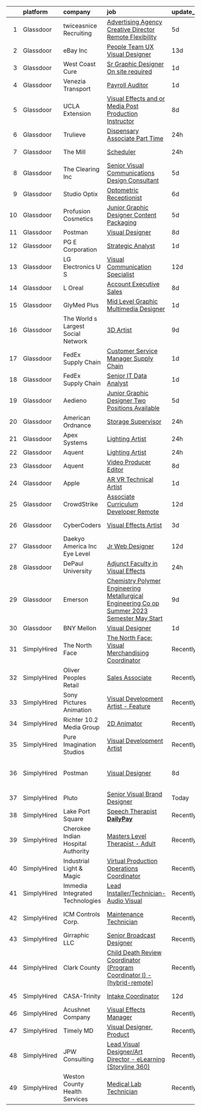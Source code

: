 

|    | platform    | company                            | job                                                                                                                                                                                                                                                                                                                                                                                                                                                                                                                                                                                                                                                                                                                                                                                                                                                                                                                                                                                                                                                                                                                                                                                                                                                                                                                                                            | update_time   | location                      |
|---:|:------------|:-----------------------------------|:---------------------------------------------------------------------------------------------------------------------------------------------------------------------------------------------------------------------------------------------------------------------------------------------------------------------------------------------------------------------------------------------------------------------------------------------------------------------------------------------------------------------------------------------------------------------------------------------------------------------------------------------------------------------------------------------------------------------------------------------------------------------------------------------------------------------------------------------------------------------------------------------------------------------------------------------------------------------------------------------------------------------------------------------------------------------------------------------------------------------------------------------------------------------------------------------------------------------------------------------------------------------------------------------------------------------------------------------------------------|:--------------|:------------------------------|
|  1 | Glassdoor   | twiceasnice Recruiting             | [Advertising Agency Creative Director  Remote Flexibility ](https://www.glassdoor.com/partner/jobListing.htm?pos=120&ao=1110586&s=58&guid=000001831bf479e2a241ce13a509b8f1&src=GD_JOB_AD&t=SR&vt=w&ea=1&cs=1_ed7a8637&cb=1662621351040&jobListingId=1008114158251&cpc=654405A9B1E0A9F5&jrtk=3-0-1gcdv8ug6k24h801-1gcdv8ugnia2j800-2692575eaea1d0a8--6NYlbfkN0AIiLXtwtv0BDns9BiY4ItblantFozdL6jLmLxNvS8mvkC_dGQY4kQ46q52OvUwJvCTzx2cupvGt-LGX0p5hNZ8wWm-GpRDmmsz4mSRDj_n-n0Ac8QiNcYgcQE9hJGE7lrm0V_OXyeAwAgzHE21kfDeSQ2T_pTCB7-O_br9iJfALxbNc0_e-qKrx_tQKqgHri15MLfe302dxKM57q-IrrNN-WTOzKzDs7XDEk9kUCTP9TXGGgFUzlR96_qNAELb7PWOF9dT_VlfxVwPuxWNM8lyrIVs_G6x-vjA7mGLe8Hrzc3i2pCIO7VBHiO8ZpU-TOd3LQXgL6LaeXLQcNaRVFeto2ltfw6DLtEMrDptsqnighrdryjSaufxRHs3OyzGQzrF_t72Rp0Fs-LzSR_GDVuZP3ctX2e2vIjisYrtrmBmHtxAvk1-NnDiZXr9B1pmIeR_UuiaN5oIjmmL5o1eVSPuGSuLSjgyT2Pmaj0pWsAG-L8OM4K0Nyws8wxKYYht4asyMLrV00qOBCauue3wtOdkHoJpXql8DRbRau4mW5rIIl_slw7F-9Fu)                                                                                                                                                                                                                                                                                                                                                                                                           | 5d            | Atlanta, GA                   |
|  2 | Glassdoor   | eBay Inc                           | [People Team UX Visual Designer](https://www.glassdoor.com/partner/jobListing.htm?pos=126&ao=1136043&s=58&guid=000001831bf479e2a241ce13a509b8f1&src=GD_JOB_AD&t=SR&vt=w&cs=1_75e9bfff&cb=1662621351040&jobListingId=1008094027597&jrtk=3-0-1gcdv8ug6k24h801-1gcdv8ugnia2j800-49080d9b0f98cf1d-)                                                                                                                                                                                                                                                                                                                                                                                                                                                                                                                                                                                                                                                                                                                                                                                                                                                                                                                                                                                                                                                                | 13d           | Salt Lake City, UT            |
|  3 | Glassdoor   | West Coast Cure                    | [Sr  Graphic Designer  On site required ](https://www.glassdoor.com/partner/jobListing.htm?pos=106&ao=1110586&s=58&guid=000001831bf479e2a241ce13a509b8f1&src=GD_JOB_AD&t=SR&vt=w&ea=1&cs=1_094f7084&cb=1662621351038&jobListingId=1008120745940&cpc=BBD63848FB84346C&jrtk=3-0-1gcdv8ug6k24h801-1gcdv8ugnia2j800-e7313ef7f872e356--6NYlbfkN0CNayYzF1mBaI40OgT78t3Q2d9IxlwDzhsYR4HK7epYUeqK_b3HkPu2wg1OTRStGwmxrZi7DoKAwwHGZmDoYtriwY-04q_D7bYNxXXYl5DQAEfV6V46iB6u7f8XyLzWfW5kN57TCfv69NFb1Hp18kFd1m1Bc2pzErpZiAsjWg5HXd_c-T2w7U3IrTPLfQz2THPsl7KdX7XtCcof0MA6OmWnT1aIAoz60T6mj5XZBuTLvU-hD2W0h45-PQmXzbR3OiMO_3K2DIH9ggMR2qUPeJPitfiS4KJBj4AaDZHRztPg_IYyZUPqh2hgYaThJcAhyp96KjJr4myxn5bIrbDR1qw_aRUH_uGi0yL0TjffHydShoGJ-l8g_zVPMyGJ7AGsp7wzLLxmVPOHDzN_ckLtbPwa5Xs8mIYz96x_7nGSXIrXCHfDLev5WDm-QYy7OQHXXvN7YZ98TvSFq-WHt2JumQNxzhOpLLJMJ_gvR_98H1WayQzgJQkLl_x2aq8VgCy5BW3BAhBWTV-Dag%3D%3D)                                                                                                                                                                                                                                                                                                                                                                                                                                                                 | 1d            | Irvine, CA                    |
|  4 | Glassdoor   | Venezia Transport                  | [Payroll Auditor](https://www.glassdoor.com/partner/jobListing.htm?pos=108&ao=1110586&s=58&guid=000001831bf479e2a241ce13a509b8f1&src=GD_JOB_AD&t=SR&vt=w&ea=1&cs=1_118310ae&cb=1662621351038&jobListingId=1008120882443&cpc=DE56C24FF6DEC286&jrtk=3-0-1gcdv8ug6k24h801-1gcdv8ugnia2j800-09be9f267054968f--6NYlbfkN0AMGQpPLqxnlnCBju_7cDY3bsPlBPVCoj88TjCeDqpiQ-gMastzK3tEYNSzI81IcZoHpKI4olI50SU2WJe8DrEcuS8Np4mrB-238VcT3hkpWhT27unScdX4KHW0p1TO8nix1xbddbUQ4E8mTD9te3icjubOXZEY-n0OSjYxAxQ5HANAfQLad2mZrlylJInEt4zMeaps9Dhk1kz8sY66GDKaMLX4eMZMpcCGhoYjXNugPNV2yjTuSIKmxX-4_LpYaJMgBZdPdAmiJbOxoJCOPMqPsMRU9WDz2mzEECwNzNRkhStz4K8hGoKqiMy3g8Zjq9u6Js_4L5AN2Wizrw76MktD8j_4le4JNZoe-9UxoFjDBlsgK7VkOw0oG7GxAF5lZPpECFsLCV6wsNEDRkz4slMhX0GRIA44TCNhKSoJZXJT6OFduuzhcwDSHbAQQFzsd-MnwBjWGhjT6wkeniwyzYW2ksC3A2o_yFS_M4rUHt_znVNmbuxZm5YDE7YIjUaj-QwlYFLDt9b4Aw%3D%3D)                                                                                                                                                                                                                                                                                                                                                                                                                                                                                         | 1d            | Pottstown, PA                 |
|  5 | Glassdoor   | UCLA Extension                     | [Visual Effects and or Media Post Production Instructor](https://www.glassdoor.com/partner/jobListing.htm?pos=130&ao=1136043&s=58&guid=000001831bf479e2a241ce13a509b8f1&src=GD_JOB_AD&t=SR&vt=w&ea=1&cs=1_8cc93831&cb=1662621351041&jobListingId=1008104587675&jrtk=3-0-1gcdv8ug6k24h801-1gcdv8ugnia2j800-bf0b009795d16ed5-)                                                                                                                                                                                                                                                                                                                                                                                                                                                                                                                                                                                                                                                                                                                                                                                                                                                                                                                                                                                                                                   | 8d            | Los Angeles, CA               |
|  6 | Glassdoor   | Trulieve                           | [Dispensary Associate Part Time](https://www.glassdoor.com/partner/jobListing.htm?pos=128&ao=1136043&s=58&guid=000001831bf479e2a241ce13a509b8f1&src=GD_JOB_AD&t=SR&vt=w&cs=1_480ecfea&cb=1662621351040&jobListingId=1008124511913&jrtk=3-0-1gcdv8ug6k24h801-1gcdv8ugnia2j800-9b8088b35e604298-)                                                                                                                                                                                                                                                                                                                                                                                                                                                                                                                                                                                                                                                                                                                                                                                                                                                                                                                                                                                                                                                                | 24h           | Belle, WV                     |
|  7 | Glassdoor   | The Mill                           | [Scheduler](https://www.glassdoor.com/partner/jobListing.htm?pos=129&ao=1136043&s=58&guid=000001831bf479e2a241ce13a509b8f1&src=GD_JOB_AD&t=SR&vt=w&cs=1_9f2cc15e&cb=1662621351041&jobListingId=1008124756577&jrtk=3-0-1gcdv8ug6k24h801-1gcdv8ugnia2j800-4f99fefba1b57c0f-)                                                                                                                                                                                                                                                                                                                                                                                                                                                                                                                                                                                                                                                                                                                                                                                                                                                                                                                                                                                                                                                                                     | 24h           | Los Angeles, CA               |
|  8 | Glassdoor   | The Clearing Inc                   | [Senior Visual Communications   Design Consultant](https://www.glassdoor.com/partner/jobListing.htm?pos=116&ao=1110586&s=58&guid=000001831bf479e2a241ce13a509b8f1&src=GD_JOB_AD&t=SR&vt=w&ea=1&cs=1_8f2da0b6&cb=1662621351039&jobListingId=1008114430049&cpc=75B6770C194DCF89&jrtk=3-0-1gcdv8ug6k24h801-1gcdv8ugnia2j800-e212e766bc812be7--6NYlbfkN0D0ff9e8Lfwlpl5zGbQmpn59AL71QmFd7VKOAnfyjZzp5sdngV8WPgYe0dov1m7Y2nbyICUFimfe6cTuwED0qoW2y4QOMKf7LP6urDi6JhEr0MOW9nkswNXR21_sHwbNaMNqugdDTy6hRotIfrsA-mpN5iYSKCGo6JiRygS5CCYSgJF0R5P049Kf44udH2CGiY_aN37koAlI7OJA-lE9okI7tupSJdNssjrjyllMzCleTQDnUCzGgp4VtDmCtkQ2ABOoyZaKHHwGYwTscErQlTYeutWlesQkG2hye_auCaCMqLTLb-jUf1NW_KYxmr2qC_qbZWYX1XEMnwleEeIBq4hcdpShHJFQPMJR9zdcmGb-bgUfAHpfAubO5o-wMn-OcfG153qgaDTvhKGHnwUVdCZgN2xzP0dJOCcLvGJQ9xD3iMTLdWDtQoHZ1S197CVQTSYCPVf6tor7iMG4H8yGzbyCXZosT2DE_xrrQsaaRH4uA%3D%3D)                                                                                                                                                                                                                                                                                                                                                                                                                                                                                        | 5d            | Washington, DC                |
|  9 | Glassdoor   | Studio Optix                       | [Optometric Receptionist](https://www.glassdoor.com/partner/jobListing.htm?pos=112&ao=1110586&s=58&guid=000001831bf479e2a241ce13a509b8f1&src=GD_JOB_AD&t=SR&vt=w&ea=1&cs=1_beb5c2e3&cb=1662621351039&jobListingId=1008109848455&cpc=F41FEAB56D215062&jrtk=3-0-1gcdv8ug6k24h801-1gcdv8ugnia2j800-c9a3802575c572b3--6NYlbfkN0AtlW_omU2Xx3W-19HQ_drmTKCWebiHnmA5lS5PDL5G8WHWVC1E87EziXaobjRwpM4-3MIxfIWqxLFl89ABtwCmWps-JqVdCOHOYKU3SulHAQs5YJbPw6sA4cW3dYHPpyWuLgnoIDseVgY4VzDhcAUy9KDJYdrXIwmQ3SQnetE2ulZqwUEXZ6Dt49fVHLSxdW2gk9wOFZL0F9EVsaTMRHQyhyie74cdkZm9buIvy6IYihcw-B6XlJi8y0D1ZDJD0wRNz0RlaaPIrAgQWk0fv-fAxFDKtqVs1fDH5clAn0v2NBvV015GVq5DBkiQHxaei-1pt--JirPpss04NdyPDQq7NWJcJQa_MlvYYnXGoz-v-dAMbMtyA4kdSE1Y1Qku7FjMaiAYkGI6qrDajd-6Csc6rjHKyZOHpDxJPe6YoNr90ISzH2MOoGdUpw8K8zLZ6NFn9FiJH2VnKq5gAijen__-YiqWK4kpOC7-771twgYquhnfQ_0j5fVe)                                                                                                                                                                                                                                                                                                                                                                                                                                                                                                             | 6d            | New York, NY                  |
| 10 | Glassdoor   | Profusion Cosmetics                | [Junior Graphic Designer   Content   Packaging](https://www.glassdoor.com/partner/jobListing.htm?pos=114&ao=1110586&s=58&guid=000001831bf479e2a241ce13a509b8f1&src=GD_JOB_AD&t=SR&vt=w&ea=1&cs=1_500d30f6&cb=1662621351039&jobListingId=1008114183195&cpc=A65DF3A704A48F9B&jrtk=3-0-1gcdv8ug6k24h801-1gcdv8ugnia2j800-08d7352442de3438--6NYlbfkN0D8H_ARezJ5CHAhhcWTJsHkiqKXZUd-JI1lXVJ02_FWlJfwXTBtrNTz8nQLOyLfKdGPFS85qCdC37MIXZyBjKnAljcaWA3TKaBpBMLLe42IkZmrmq5r5N_3rnI_QKLqeDgaNxqylrrp1S8r_mjNV5VbJoj90kZ5U0vEBDDeVFTWvWX1HNfMBQtuMGwPRnUm6pY0iwOCo0OaMCURjhd7l8uI0-93kNTkX1Tnm2mH1LoS6mkAGnsI6eAqLeTmyyGEedI_yfrQVBnf5kKhITZe1heNlvESMBvzb79JiItiIBPkub6VgRh-fmzsxk8P6f4V0VYIWyJcRMa583gAT13DjTkPlECGSd3vDYkjSQsVp7XvZ4KSNUXRntgyfh6nJPX2SL6geN4jG8X7crDIqesbdao5fn2sZfI25TOQy9_KJx1vl68w8kSjonLvOatUxs1klE3YFyWTBt6gE28LZwFQI_7XurgWRX5VAKIlL3wdpyaomGwdK18upX0KJsXU_zXOrBdwve37shGOQQ%3D%3D)                                                                                                                                                                                                                                                                                                                                                                                                                                                           | 5d            | Chino, CA                     |
| 11 | Glassdoor   | Postman                            | [Visual Designer](https://www.glassdoor.com/partner/jobListing.htm?pos=125&ao=1136043&s=58&guid=000001831bf479e2a241ce13a509b8f1&src=GD_JOB_AD&t=SR&vt=w&cs=1_4aed93bc&cb=1662621351040&jobListingId=1008104125295&jrtk=3-0-1gcdv8ug6k24h801-1gcdv8ugnia2j800-9d7b695bc4bc07c7-)                                                                                                                                                                                                                                                                                                                                                                                                                                                                                                                                                                                                                                                                                                                                                                                                                                                                                                                                                                                                                                                                               | 8d            | Remote                        |
| 12 | Glassdoor   | PG E Corporation                   | [Strategic Analyst](https://www.glassdoor.com/partner/jobListing.htm?pos=109&ao=1110586&s=58&guid=000001831bf479e2a241ce13a509b8f1&src=GD_JOB_AD&t=SR&vt=w&cs=1_3aa5a0da&cb=1662621351038&jobListingId=1008121115745&cpc=3DB599BF2F4828F0&jrtk=3-0-1gcdv8ug6k24h801-1gcdv8ugnia2j800-1c86adc1abdbc134--6NYlbfkN0Dl5O3UwlcwwCSNUOo_pIXFXhqhPgZDNLRFp2hAbMlfu_U7Fdo9AfZuTWJJfdwboLvxNHUM-PKIud8ytWt5aBcZX07G_LXwU27Vr2PGZ95QeE9Kq_8XTrkfPX0XmOXzQLXcjLiHuQfMoCV1bdjo5-tew8LUEicFOcLs27gAXoSLqjCJDmVvVKl19ndA4rixko0bWZ2CsM_wn1jrPw9YVV5CRvVVeC3RebxRz7jM966O_3WMiZkZUQkWiT8f94N8EYTCNID-5YhSfIeAis4b2PmuqO6-cAkyhcJtDjBKRlHUXPQ8Lg1rFcuk1Ew0h6oX4SeSZp0XMUta80zoLu4lOz-jlVXCsflDPJHVFq9SbccwfeuF9CvvnNg6hG43tOaMNQpuhvLZzrTc_SJnDWc-0vbvO5GZ951lm-iqbW2-OFOA04Moocj1rokLIUXzDeCcQGs%3D)                                                                                                                                                                                                                                                                                                                                                                                                                                                                                                                                                                          | 1d            | Oakland, CA                   |
| 13 | Glassdoor   | LG Electronics U S                 | [Visual Communication Specialist](https://www.glassdoor.com/partner/jobListing.htm?pos=101&ao=1110586&s=58&guid=000001831bf479e2a241ce13a509b8f1&src=GD_JOB_AD&t=SR&vt=w&cs=1_f458d2c7&cb=1662621351037&jobListingId=1008096667410&cpc=7E69D0A57279CD4B&jrtk=3-0-1gcdv8ug6k24h801-1gcdv8ugnia2j800-fe66820735a001ed--6NYlbfkN0A9atWhvSYGDXYsuIFniFeMUfyhfiKb1gamun_MyY1nlold7GTuQPjQR8xaSdlZCsMLsliUo9cHFnhQ-Hdolq4d_MGMV8JicW3UfhTlcK8IAg_TlGTxt9Pr2qZUffs7C70hdNqAp1XcYY9nwMr1_X5IkOYhRBOTVM9iEj4LvGnzDMV8x_MvgimKlZUwkXNyZoZd5snc_Atx81M4JtTjO_U-0kKGAdcaEi-Z05--ozDBqwkME6vh7ees34qUfqpqWm3D6Ajxv0A8VrLcqsli62J4n9hzXL4LnbXn2K96uN1YJKAn7sK2JJT_W2m7uOSATNQRH8KTk8HUQh5W3rQtTXFMWxiSr28PajzEMWru8iQMfqMBT9oqqic-oxJkXQFPZncJ1H4J34c7YhVTTtb-XMwO8TkzQssN53IMhYNWDcb5GSauVXa3ZZaY13caDbTdpsKMSePhyyGmg6muE51e_ANyoQOi-fb7ER7HyP4qJVOyV3gmJGXue4VA2fLDflr3XlbSJIEUrVTowGJHWv5UX0ehry1oV8LtD4Co05YcpXUrLYQNnN0eaIRHrPKQMrdGLPrEyyQ_oNNH1glTkgK65KUS1uI8oh7gJkc%3D)                                                                                                                                                                                                                                                                                                                                                                                            | 12d           | Buffalo Grove, IL             |
| 14 | Glassdoor   | L Oreal                            | [Account Executive   Sales](https://www.glassdoor.com/partner/jobListing.htm?pos=115&ao=1110586&s=58&guid=000001831bf479e2a241ce13a509b8f1&src=GD_JOB_AD&t=SR&vt=w&cs=1_8177537d&cb=1662621351039&jobListingId=1008103753495&cpc=9908D8D4413DBB8A&jrtk=3-0-1gcdv8ug6k24h801-1gcdv8ugnia2j800-f23a5dc841868d22--6NYlbfkN0B--xwTx5z5GtX4kwB4PKln9ei78TGhUZ0jXbBonS0qzEhzYeEaBt0GkTPTcdrr5Mma0ewUHIQzLNU3DCq2Z586duzor_IPqCU2AbrGAqZlRdgzzmJJioBl-BC5bU6W4z2gmHJsSIIpsFLv_WHiTeqArwKmsfo26T1PEykcszLf3ZLC3nFjeb34CuTKe8YdWnJKro-zCD_UEgyiFYwmuO-nGionRMZywog_1K4U4rAchHXcNBytYZ3SjqWwIpVkTsB-PP73eHt5JGCflS09FTDI30Uu0DuGdFWb4CNwrlq3VFa04WiSgOiMhRuOHN2jyuwNAKgF5u38XO4mJKkUZTJRsaN3oezMDv52vtcZvZdCB7v8nlz0S5HdU75J-CHC9G-SEsYZs0ratDU3PGq9yQtmuKVrWuXNMKlIicO9rAXuWE9SX0Ws63i9FDP3RrfWVKzL5L9mQQesu9gFKeMTx-uVneewma-FjPDFThrpuzHnTHMlLQXd5W91N_Uv9smeFDLvz3Vr3CgetQ%3D%3D)                                                                                                                                                                                                                                                                                                                                                                                                                                                                                    | 8d            | Los Angeles, CA               |
| 15 | Glassdoor   | GlyMed Plus                        | [Mid Level Graphic Multimedia Designer](https://www.glassdoor.com/partner/jobListing.htm?pos=102&ao=1110586&s=58&guid=000001831bf479e2a241ce13a509b8f1&src=GD_JOB_AD&t=SR&vt=w&ea=1&cs=1_7ac74fc8&cb=1662621351037&jobListingId=1008120966594&cpc=292036AD7E8A5303&jrtk=3-0-1gcdv8ug6k24h801-1gcdv8ugnia2j800-5daef253e4ddcdec--6NYlbfkN0D0HV2yTz4X40il03i7B4p6zykbhPAjdO74rASSGNohSlnBnS_mZy5ah4d_eMjiqjCOiZOfr_-vB8_yhAp9oQwH0NPuwVrEIZaHPF5kUZ7HjgZP1wz3Qco-ivymLUQ4g7nvrbJfNSDeoPtN6blJG6FY4prihzewB1x9irE-nuJEmt9Tr6BpfjjH2jI4dpttXQOb9b_XmM7shinnnZL5BO-Coug9hlDYEFoh0Tn2nCwfUoBFe_CdwEhAiW87pLoUysz_kcabD64DNHwBjpdGenWbLaTrQ38hxSKG6d973eN2mAX8ViNqUOK8NKfeDT9f84xWTN7FXgIB9hutk6NO77JZXn89kIOWcddc5vyNqXLzYoygdNy9NcJ8i4K6sqCZXmiW39gZel2dGXI6zN8hFHwVl4zZSbvSeY-UFEfU8gYV3EUJPxkmG3si4QpPN4iFfWi2BhIfPd6jkrOV5Uw3CLO0xBs5IgUfJxhRLfsMOa_mQZiL450KKYarPWrPI4UzZMo%3D)                                                                                                                                                                                                                                                                                                                                                                                                                                                                                 | 1d            | Provo, UT                     |
| 16 | Glassdoor   | The World s Largest Social Network | [3D Artist](https://www.glassdoor.com/partner/jobListing.htm?pos=122&ao=1110586&s=58&guid=000001831bf479e2a241ce13a509b8f1&src=GD_JOB_AD&t=SR&vt=w&ea=1&cs=1_fcd92113&cb=1662621351040&jobListingId=1008101832019&cpc=F41FEAB56D215062&jrtk=3-0-1gcdv8ug6k24h801-1gcdv8ugnia2j800-8fcda0edc12eaa9b--6NYlbfkN0DSgjPPcnEdvoK3uuxfISLALE6pB1FR7YSHOr_tSg5_QGIhoz_2VqUepdcKLBLI_zQ5vW7COe9b5mlnVXQPZh-LCDTWvpcID5VL-Y-dck3OFKxyxzH8bOfDIUENNU8cHnxMEbimO4vZSH99drUQuM-N0RdNfyWkpSpm1sBW4nersKwSm9JI8Oo02cWK-8mAV_mLHkpG_ZWPOCfTivotKMtrOMx3_nhiHrKDkKdImi7eR_yFRWdLtnQqLiSU5Vwo-SxfcGcRDhcbqjf_9tYsex9Rc1pSLiGlz93dOSL3ewhmt8g9LTfHBaEAdRgkewmvHvvNk6s1BpxRyi-kvi37gld43ncpoUwN-xr9gmTwmqn6s3tWglST7P1n7Y28-iJHnJPlSCuhvkAythAG80zpasoe7Wlv-vdQ1ZceZ60Nu2DzWdbp7USQLWcAjzCMj0zRYybxQAalk2OjTETBnXrBsdvRaRArl1rwZeYg_eVNdstgMVSVg8poMjPYYIx90NiHkOlFSov5INVLUOxEsj_K_NSerVJssK0yUIVDS9DLjIQ2v7bVHAmGBne0xLrIEsORSsY6Zq2VQ7GFn0_VkjGDfYOx)                                                                                                                                                                                                                                                                                                                                                                                                                           | 9d            | Menlo Park, CA                |
| 17 | Glassdoor   | FedEx Supply Chain                 | [Customer Service Manager   Supply Chain](https://www.glassdoor.com/partner/jobListing.htm?pos=107&ao=1110586&s=58&guid=000001831bf479e2a241ce13a509b8f1&src=GD_JOB_AD&t=SR&vt=w&cs=1_13a73a87&cb=1662621351038&jobListingId=1008121524521&cpc=F583A5AE0DDDFE3A&jrtk=3-0-1gcdv8ug6k24h801-1gcdv8ugnia2j800-fc2d5921e3e9a55f--6NYlbfkN0CtRhce1P3KYyt64vAZVRC-NCRoXhIqR30y-w5Uij6mKk3Eqdq26jmOjqNKKKt1dLvvHV40fEUZNvZgJdDJYZOJvPkEdDhEwT74gtdy5jU-hXDp6aLyg26UrPgG4w7BotdHFupar2unT5vDCONDDZw1JQmdK0iIDZSVYlAYpjRxsmJ3z1RZfO9Es4EuZINwwIkts1QhuwpnJTlgElfb-F773pCwSYA78i7ndbm9ZqbLFzWeM_cjFNk80EAhlb9m6FVeHgqMyIIt2Xm4Mnze_fbo1OzREtwytPsmuOW8uSFiTSlKPb2e6C5rdcMG2DEbpw0lX5eekVYHGeP5m7kVpef8xx4m9gHM_AAgyf5uGnGQNgqVMl0rWYTpXn5DGzslZD5_st-A2qSCWomcqeSraUdKooXABAeK5egc_S2mFsklHZCfds_zVjfga_ZSDjgvoD6iFl0nAzCrIZ7M0APunS8UZO5TJ40kCTxD3YeRnmOdCcoMK2vbFGc2L0AusCxrh3Mixh_L9rcWDA%3D%3D)                                                                                                                                                                                                                                                                                                                                                                                                                                                                      | 1d            | Union City, GA                |
| 18 | Glassdoor   | FedEx Supply Chain                 | [Senior  IT Data Analyst](https://www.glassdoor.com/partner/jobListing.htm?pos=105&ao=1110586&s=58&guid=000001831bf479e2a241ce13a509b8f1&src=GD_JOB_AD&t=SR&vt=w&cs=1_17825c9d&cb=1662621351037&jobListingId=1008121524514&cpc=76BDADE3D6D9A820&jrtk=3-0-1gcdv8ug6k24h801-1gcdv8ugnia2j800-75bb1ebe82fdd6b5--6NYlbfkN0CtRhce1P3KYyt64vAZVRC-NCRoXhIqR30y-w5Uij6mKhXATaP55hJNar1KXGNkJI8fGut79I_5Tzxm4QnK_D_klFauqhrbw6mqAAxMNNk2HQ6mcY_WAQLgHAnbbO471fuCSbjLTn9LGJ8g8GwIDChOuXsH49x-rs-fcYLubMzr9Vx-21EK20g-5PypqvKtXJRAGLX6n6_6nrsreWxOybNhRXVVmfmvMxvppJIAmU-K-b4WWnXpQo3gcaNGBYcTMvPcVeMQGIA7bIJGxDtzn4bNNqa14KKuwHlcllokWFWcBZq7gqtvWVmhhkxo6JV7qvbf9IWQL-7GUa7ikadHrI_N72iFrGEmu6pnCnq5FIRLQavSiB1MWLPbr4jFTyJAZUKP4KsG_aztc4vNILpgkxqhLI6fXOBw-H9iuqTTmlw3DKjSjp2WxM6Uexn6zyWK4erIJdEFUsNaXAnAJL0tzlcKQUgl2ojJNA2MtNTJgkYp4aa_qn8FAd80E-aaNDgSmcW8Zfm97VHDIh_ZwvoCtDi2un6aUqN0Q20%3D)                                                                                                                                                                                                                                                                                                                                                                                                                                                                    | 1d            | Dallas, TX                    |
| 19 | Glassdoor   | Aedieno                            | [Junior Graphic Designer  Two Positions Available ](https://www.glassdoor.com/partner/jobListing.htm?pos=111&ao=1110586&s=58&guid=000001831bf479e2a241ce13a509b8f1&src=GD_JOB_AD&t=SR&vt=w&ea=1&cs=1_4178c22a&cb=1662621351038&jobListingId=1008114446146&cpc=FD1C1DA32C38CFA7&jrtk=3-0-1gcdv8ug6k24h801-1gcdv8ugnia2j800-1aa2de31cd35c832--6NYlbfkN0D-flMsysDps-fvL06-AdRviYdIvBqn8hXXoNwVlbe8Rf-XNY93Yb9CegEsZ7PkFvJjOzVr8ny1kJmqL6UgKjbRqHkbkxO3SlzJwcDOQG-9KSNBcINQGTbT1RdyV7aPmX7qS797-Mp2dU_EC2Fkgzt4vEhdPyZ9b6LCDafdrohAxmTNJp82px4MkFXzGLinIlCvlI0EWNGEqJEoOsNbspA4VgQSKd9rG4dGd1fmqKDXFdukFlbX3R3UQdmprzYlU4c3__09IdwDx5zMvmPpAfQsZSxt5rBm9TXC7eYHSTQ3Qs7AcIHB4rn8gfV5N0UKG1wpYrzbb73oaH_znFV4MT0kisQisqyp12EAeHNGGvBQOuFP0HEkPgfVI8I3Y_7UibSKc0xz4ymUL5vElaIokzHLE-1TqO2Cf6WbQBUH41XrQ0rIi2H_71wpV_MG6K4N3qfoED_0PLRbbALQQl7wPK6KenAM1TeRQ2R8KA9Gc9A94nyi68Y-iTVyQKvuNh_MXGU%3D)                                                                                                                                                                                                                                                                                                                                                                                                                                                                     | 5d            | Longwood, FL                  |
| 20 | Glassdoor   | American Ordnance                  | [Storage Supervisor](https://www.glassdoor.com/partner/jobListing.htm?pos=118&ao=1110586&s=58&guid=000001831bf479e2a241ce13a509b8f1&src=GD_JOB_AD&t=SR&vt=w&ea=1&cs=1_f41e5abf&cb=1662621351039&jobListingId=1008123116694&cpc=3DB599BF2F4828F0&jrtk=3-0-1gcdv8ug6k24h801-1gcdv8ugnia2j800-8d9f5651c17f0193--6NYlbfkN0A0nDLgUcljZWVYwR3C25ucjncE8hhK73nrLAy6bvJCJL0JMmGpz7MiBckIKMYMnSPIhSirUQ0wcoHHG3RHRfyYBgfGwMalbWxUWbdb2xhkK98Dvz2PxWahHNCJSUHVNf0vZkG9GeO7Vmw3dtaJaJ67Ty50Sp8RcnCFqYbjH7uKmvfBLDA2KYK3BMFJttxisIQBnQWnIXW7jeSE3KSlXPGuFH-ufLdxiq9pJY7iIe1g3wL1jGOa0LDaKWQ-BFy0WF4yEuAdrdxttX6Vmxun4qnYsMhBdDDr7F5ini4O2H8D6Yb-2IjaHNhEYWIc2ruWZzRIoBHlgQK34ct3wxW5-inZiNhzSNw60E6_kf3P3l0b9Q0HFi-fh5TLawLiizzprB15RvCK8kI6j3_X-AMQOW2Be9CvtQq9YRxSp9FuACpzPAts_E2Z6kcR0yQBO9KEE7E5FTa2X6hdgzxKel6rAbD96sG3Q6INPc15Czbj3uWK8oohga_wftc9fvzZSYPGGL1CJ_BmOJcVLS-mfbpzFiHSMO9LP9Uh7LPrLuNbC7P-N2u3fmQXGSSlTCcekFsTTf6NJQzyMwXnpMDxhbAH_dynNA4msHMXcM4HXeiwveHNRnVRzP5mN4XyJy6ppOCpJxviSwjW_gCwu_MwCUqHN2XY50wBci0T_pptDFu7LisNswxIJPF1vDUOy5kk_1IOccTQt0xQ90c4vXAYk1A7PKqjOWnf7c82y6tLdCWtnA83y2V6ExS-PsM0eXYEaNh97rw%3D)                                                                                                                                                                                                                                    | 24h           | Middletown, IA                |
| 21 | Glassdoor   | Apex Systems                       | [Lighting Artist](https://www.glassdoor.com/partner/jobListing.htm?pos=119&ao=1110586&s=58&guid=000001831bf479e2a241ce13a509b8f1&src=GD_JOB_AD&t=SR&vt=w&ea=1&cs=1_86213dd7&cb=1662621351040&jobListingId=1008123726837&cpc=451933188B21919D&jrtk=3-0-1gcdv8ug6k24h801-1gcdv8ugnia2j800-d91cab93dad953f2--6NYlbfkN0DqWjE27Bj7wQp7zwejGyju2OyxUuq4SEucXSyN07WCWejYvQmJsgF2DYF8Y-TYieDQRSYlGZlRx3QtCXXh1bWM2rkW9OhqMolc_gLdxo2sQgsK90cGN3YmTrLS-4kkEZDRsNWUJoy8gR_-RzJMDhasvwztR8oGw59unk3-YfhHkDDv2w1HCgdk6S-JURSnTDUefx562NLdowpFiQVTzGtCFPwjQhnQeKxYqKbVig2JVmcnIveCdbFcFwfLWBCeeSg68FDyct9gr3UQG-Lq_7kGanDezZUlhGODUYWZe0reknXAeUyfrBcQCN2hs6crROA2SUJGSJRjQBjd8zovyJj0ZO9h-lwdP8OLJHMUnh4A161fFtRWVT442bZ6iR8BHVwc8XUfKjGr-icDKMbEjgxaiWDGh0ipKRibT11EfYdVnm-_G0nzaaVEfDyvJXK9F3mHODc3L0eP1xSZNj9MWThIHqbwdln8M6HUu8Gg-NXQc-bHvcTp4rHuWtfT7UiAM-Mfge20FGfevChOucNigQXrEIwl6-Imcxp-AHUJ7PWvHSLC1oUTihdUH8uQj65NNKuT1p5oKkyOBw0_UwJrIvvwEpAyDKwbYtIevjJqrgWVYPfjgBj6l0usLylBlqU-hKI%3D)                                                                                                                                                                                                                                                                                                                                                                       | 24h           | Redmond, WA                   |
| 22 | Glassdoor   | Aquent                             | [Lighting Artist](https://www.glassdoor.com/partner/jobListing.htm?pos=117&ao=1110586&s=58&guid=000001831bf479e2a241ce13a509b8f1&src=GD_JOB_AD&t=SR&vt=w&cs=1_9368d68f&cb=1662621351039&jobListingId=1008123535065&cpc=155EB9D5185558AF&jrtk=3-0-1gcdv8ug6k24h801-1gcdv8ugnia2j800-ffe5eada0177c40c--6NYlbfkN0DMrcEu7yrtATojKJA7cEzGQ3FdRGWLh0CZQInL4ECGI9gD0Wolx9R2v-Aex0-GK05Mb90yJTg8wZpp1n667rmS1mRCWNqe-vLGhOlzjeUBMwutlwy9IkTSl0HKbvfVocFBIj1IgHuw02grzJe38b109JotZnVdGqdaK-2pG0sRCgi02FSOb5luLNXl-70L4On-lmu3RiSmm80kZf7cRA2yhw03UrWdChDjOtt1cApYcasmHdQTyzYBX8Y3b_NfhhYXS-69k6yJg1AbzfIrnpFejIUk0_H6O37Myt5zsoA_ch0YCKZUQDy8pYnZbX6q_DgWmlZM-8YGKOwW_Nr-lTzq0M7Qm6DVmUPwXlbFpcspqqn8G7cGUlAox5cPNG2sHi04HzcvAecdpQnWi-sdbr54z-vRwvPU5M0AACC6Xa-X_w9tm1rhcJ7U2yCL9lRgNXc38jlrD6rHWw%3D%3D)                                                                                                                                                                                                                                                                                                                                                                                                                                                                                                                                                              | 24h           | Seattle, WA                   |
| 23 | Glassdoor   | Aquent                             | [Video Producer   Editor](https://www.glassdoor.com/partner/jobListing.htm?pos=121&ao=1110586&s=58&guid=000001831bf479e2a241ce13a509b8f1&src=GD_JOB_AD&t=SR&vt=w&cs=1_ad11e143&cb=1662621351040&jobListingId=1008104454811&cpc=654405A9B1E0A9F5&jrtk=3-0-1gcdv8ug6k24h801-1gcdv8ugnia2j800-1f1951e2e24dbac4--6NYlbfkN0DMrcEu7yrtATojKJA7cEzGQ3FdRGWLh0CZQInL4ECGI9gD0Wolx9R2EDT7B77c2cRUFFR_9LsM2Tk14eLpCAhjdUTAo7gWscRyhJwHQrkaV0EPgV7AYrsGf9gR5EjOH25v8dViN-1V49rVxaXny4JIDmKlvVbDpAuY9NXtvFe3lZThKpYSM-CAciE9kUYzmqppnDAotkqXrXogum1UL3v2uTE4YBj3O8c34xWUYtVsDYd6DZMj5cffGdqxw7IzDelEKmvXJFOptKtimVuCpCByPMDQUAPRisa-QDupmfqNDN4KDTGT3ADM0_nxU2nqrR-AGnVnyyVbGdXwoVwMBwosVqGcKqrXf-HlBubSSifyjKME_T-fXRGBzmo4T9_-6S7FfNwTmdkzvKK_JComvhTAdChkFWbV880SouOjAMExVzh1ET_t7gNroc_Vs2OMhxxiL8LVDKHAwzOozYmXLVwx)                                                                                                                                                                                                                                                                                                                                                                                                                                                                                                                                                  | 8d            | Remote                        |
| 24 | Glassdoor   | Apple                              | [AR VR Technical Artist](https://www.glassdoor.com/partner/jobListing.htm?pos=113&ao=1110586&s=58&guid=000001831bf479e2a241ce13a509b8f1&src=GD_JOB_AD&t=SR&vt=w&cs=1_06508a41&cb=1662621351038&jobListingId=1008121811324&cpc=F41FEAB56D215062&jrtk=3-0-1gcdv8ug6k24h801-1gcdv8ugnia2j800-25e1efd066dec468--6NYlbfkN0BvKrLyj5gPmtZO9T8euul8TCxuuKNOtzRJOomxnwSEodTz2Bc-sPZlt2Zgji_QUXGAZeKDdtC_g2V3nJWnuXsnNnecoeW0hB3wnim70veVMCPuQhOELAWl_QdMbW7md4nk6hnUmwtfdYwqEixAfIyz2XVOD4tM_eF1ocimSg5g2O9R3cDT4vXh-QryLp9eTxTPueLu4uUbjehPF8YvREf-zbYVSlHVv6uFp0xZ9ck4SjWqsU8W9X6BQO45MUrInC4ElNs4tl6ZZSXqtJTUiacQa8R9dwdfFoDGuQ3Pfcz57BPCoAnptkmOmIVEVJBeTsu8plXtnWkEefiIhkxO9DxGEDM9uyadm2rxGkhiq_QDhSxNv-uqwyVrtYAeYNe84DjukPTp2A9BAP-moVfYszcR4sA1craZRHe-3zdLvIFkZcmuq4nVmlvbdNIAv9Z_WpwFEr_tnyFfBuoPrVnI3tZzkLaXZlNDSQdGGxEa44QK2iB5rBMMr9jN1wcIw0SFWq4azTzJ4tk7Yw9YWGGOlOHkRboAl-CxruAedUGIf9fCB7Llm87OiqlVvXtsGWUzytGv88caOy_xphTQ9TSf-YEO0GmNDS-R81rSC2TIKTYOKH4urPhMzoON5VaTUau7MSSiNIQk7BQVl6yEWBibFk7en4XH_UKthWACaVfNQzrkd2doTACE6LtKkFOtsjA41d8P_3WzoqWmb7SbijsI-u0_ZfHDClkzJ_5tH9aNwQEkVvZPC8Vf8h_73Yq0rnrBwRa7c6lo5Im80HTbhdRnqqul_lfe5rB9sS8u8jB9TFDN9nQzbzjGnPNvSkgIONfVa4bk74Z5DzbosHCeWk9bhwOp1Jf0ewDU4xSRkW8KdNhUQTgwzvek1D5s7rkhRKwnUfCgS6hdTu4rzafcJq00RlnJeCA67q5eZtb0ObfpPYjwQBcOKtjzhrgB5eGvvEBXPyckM6QO1ysDMg%3D%3D)                       | 1d            | Cupertino, CA                 |
| 25 | Glassdoor   | CrowdStrike                        | [Associate Curriculum Developer  Remote ](https://www.glassdoor.com/partner/jobListing.htm?pos=127&ao=1136043&s=58&guid=000001831bf479e2a241ce13a509b8f1&src=GD_JOB_AD&t=SR&vt=w&cs=1_c9492aa1&cb=1662621351040&jobListingId=1008097685858&jrtk=3-0-1gcdv8ug6k24h801-1gcdv8ugnia2j800-131494aadce60384-)                                                                                                                                                                                                                                                                                                                                                                                                                                                                                                                                                                                                                                                                                                                                                                                                                                                                                                                                                                                                                                                       | 12d           | Remote                        |
| 26 | Glassdoor   | CyberCoders                        | [Visual Effects Artist](https://www.glassdoor.com/partner/jobListing.htm?pos=110&ao=1110586&s=58&guid=000001831bf479e2a241ce13a509b8f1&src=GD_JOB_AD&t=SR&vt=w&ea=1&cs=1_f5a696d3&cb=1662621351038&jobListingId=1008116383870&cpc=32EE424DE2B657EB&jrtk=3-0-1gcdv8ug6k24h801-1gcdv8ugnia2j800-75d40b4f93ebbded--6NYlbfkN0CpFJQzrgRR8WqXWK1qKKEqALWJw739KlKqr2H-MSI4eoBlI4EFrmor2FYZMP3muM3NPlQXbfYTn7dNbq_84J63JqUHQ6R0GR7aj-XdMS_foO8VUDWZoZyfIsmG_LuaD1tL9DavluqtZ9kL6BBIYjMxbC7YuguRp67rUxk7A6rT7GAhocq3f0pShrnHfSf6lx4mmCqachw2TyCYrkXCuhVtd-XlteyTYrCq9tTa807xRkcOreft4mLGoIidtJFXvRH2Cl0Sped8jAQkRoUXa76AaYAcAlK7fUP4q4kHoZL6dTCI9_yUX22r6To9IpR4Pqn7CXVUerFG451rzbdhsKafIsT5yOQPLC8ZsfkRaWx9JtnQs7fWdPpIhiT_5jBqeDeUX9HipLf1MJzhRY8quRnFffOUd2kmt9FkePyQ6jaTVqfV3wUOgQusvtNBymIikoVuouV5oGxz8EVETIT2Zkv4bH-sWK0XGtSJpbYYCA2jvN5le7sFlFyWD4Z6hmo1l05wPEYrTCAIPpZnGQcWQxF3CO2iWDbLyN5tIBxcy_uW3QU3l_deWK4w55A98nr8NfUcjYZ_vvKt21m3519cRwTlxASOzi7oQiZ2lbpkbVkRofy-n9OwPyPyEjuYuMl58LxrRwuygZ2GM4Hx2F3ADiorVy6biHKu_QtEVBeyZAQgKoo-pZ7_-yfsyVIQWkmPkZ-SU7kFx3ZmUNQVEj9_KB6DR2wrs6e1QVcNOA9upEMwc8mfoMX2UVKEM8d99josMfAm1o7f3ISIrt1y5Vn0f0aFLP-iBgvylfll0EuRkEr6UsA3v4wEb5IB316QkGjnOsEuFwqkMYUbA2pWYMhAIZT4nIdz__Px_wRikD95uLrvWElJtl6I3weU30ecdhRvsCnI8lhV9IG-OGhGHlzyLVNOrh1-zXLIXszGJ7EPPJX-_JBd1J0YmXgJpzc36YdgJCZxDB76V_9FepN1ONgF6rLSWiEvGgCG5jU%3D) | 3d            | Los Angeles, CA               |
| 27 | Glassdoor   | Daekyo America  Inc  Eye Level     | [Jr  Web Designer](https://www.glassdoor.com/partner/jobListing.htm?pos=103&ao=1110586&s=58&guid=000001831bf479e2a241ce13a509b8f1&src=GD_JOB_AD&t=SR&vt=w&ea=1&cs=1_0b90f63a&cb=1662621351037&jobListingId=1008097392788&cpc=14D5209370AEC984&jrtk=3-0-1gcdv8ug6k24h801-1gcdv8ugnia2j800-21970b6a53c06620--6NYlbfkN0AYUfIZYEnw0ZWLQ15-hEi6qBVkEbDaUIDtRag2rCwzGBJB0FzoQbYDdn40Rp1r5yZcaOYoc_7QN2hzKMgmc6w3J71ATBYXn8uE7RCkdEG1CuJC4ME7sTh_L5hk1utrua8242QxwOxOrIJOmqOcjmgUDn_WqbV0FqXy3pBrFrOstu5KmK2FFpSXJ07e8zrENykJKp380ViL7y8s9bWBSHOJD-NrRImFTNM638ZHxZPeO_v1hQN-77Pz6gbKU_rzVZGUyj7_nz_yqnedQkzdHSKsSU9lQtF4sw8tw48cfp8aELJLoBfb3NySNS1k2P_BNPJVj4IAUZ6LJIb_ddk2o4N2h7GjpvVodmgpn3INCihF--Kd2e5a8YCm260GSak-75qk_cexPtM5tHjUonY13ILHSVHKDWdJWyB1ltHLe1ccRvN_b4NBz6aw3qc-b9EMfv9MfmxYAYFLvYi4xc2kAeFjjskisjFEbbZg40trWQgchMiydb-blB_g9L3nSf75uiY%3D)                                                                                                                                                                                                                                                                                                                                                                                                                                                                                                      | 12d           | Ridgefield Park, Bergen, NJ   |
| 28 | Glassdoor   | DePaul University                  | [Adjunct Faculty in Visual Effects](https://www.glassdoor.com/partner/jobListing.htm?pos=124&ao=1136043&s=58&guid=000001831bf479e2a241ce13a509b8f1&src=GD_JOB_AD&t=SR&vt=w&cs=1_9ac49de9&cb=1662621351040&jobListingId=1008124779671&jrtk=3-0-1gcdv8ug6k24h801-1gcdv8ugnia2j800-0ebeb3e80c8f1afe-)                                                                                                                                                                                                                                                                                                                                                                                                                                                                                                                                                                                                                                                                                                                                                                                                                                                                                                                                                                                                                                                             | 24h           | Chicago, IL                   |
| 29 | Glassdoor   | Emerson                            | [Chemistry Polymer Engineering Metallurgical Engineering Co op    Summer 2023 Semester   May Start ](https://www.glassdoor.com/partner/jobListing.htm?pos=104&ao=1110586&s=58&guid=000001831bf479e2a241ce13a509b8f1&src=GD_JOB_AD&t=SR&vt=w&cs=1_947ae48b&cb=1662621351037&jobListingId=1008101520078&cpc=C3517E2410EFB392&jrtk=3-0-1gcdv8ug6k24h801-1gcdv8ugnia2j800-3c0cfd24c74196c4--6NYlbfkN0C0yHrujcxMCbkaG3IbA09ELIIJjJgF-_zVRJpDqTq0TdmYpHkhqugMUm8iRxiEf27eEfpJc8LeHCIO0uG00yXeJ8ap8Ut_rdJSSalh6WHHhva2z84rec9NWmhidM4rnvCh_npCJbaxLZ8PLoMU7Epxzna2OUfLzAQzQW4LbidxNZDZ37_646h2FNx0r0-UAx0v3r7goZCy42YYv4Y_i9T8dcP3A-MQjfmIxW1HRvk4xLlgcPWj3S-umM38_Q4qF7XoYmkf4CLGnI4kRYFCx8_3s8rzYulg1m1sJGNSZUT-MO15akthSYA1rpjliHHNDlQQioNPMQ-ibLh6-T6WkAtUPGCR9Yy1SxMnS_ptWqFgcDPFcD8VKyoPAH6GOJlBOUwLLtTa73_tJxfddvsP1GSgElSXn4umRlcMP-jGOPGQngnbZYhEKoCXAANVjsTKPtHEwbzA39-KQAeLzlmB_mnd1hhkV5fdcgml7i3yZBwmTOLTGGz8HcOnq0Cqp52WcJN0BsNZLNH8DA0ktMxilduqpix3oq21tDt_JFmvcikrIwYrA0bKUv57blfOQMIxGLCT5o1gxaLPnHiIKFhSc32Ii5K6Yih_Q6JK5p6jor2Z6mxEgczYHMIi)                                                                                                                                                                                                                                                                                                       | 9d            | Sidney, OH                    |
| 30 | Glassdoor   | BNY Mellon                         | [Visual Designer](https://www.glassdoor.com/partner/jobListing.htm?pos=123&ao=1136043&s=58&guid=000001831bf479e2a241ce13a509b8f1&src=GD_JOB_AD&t=SR&vt=w&cs=1_77aa5abb&cb=1662621351040&jobListingId=1008121553502&jrtk=3-0-1gcdv8ug6k24h801-1gcdv8ugnia2j800-3c0ffda2180d26eb-)                                                                                                                                                                                                                                                                                                                                                                                                                                                                                                                                                                                                                                                                                                                                                                                                                                                                                                                                                                                                                                                                               | 1d            | Boston, MA                    |
| 31 | SimplyHired | The North Face                     | [The North Face: Visual Merchandising Coordinator](https://www.simplyhired.com/job/eGeC9T4s2LRfT56jisp1eYdA7eNLBCsRS6MEie0JSj8VgyE9Ek39Lw?q=visual+effects)                                                                                                                                                                                                                                                                                                                                                                                                                                                                                                                                                                                                                                                                                                                                                                                                                                                                                                                                                                                                                                                                                                                                                                                                    | Recently      | Denver, CO                    |
| 32 | SimplyHired | Oliver Peoples Retail              | [Sales Associate](https://www.simplyhired.com/job/iKXPKcxyKDKX4b0sik8WgtuM4k4-HSM56C2ZVxLrre9qRHvUX6GeUQ?q=visual+effects)                                                                                                                                                                                                                                                                                                                                                                                                                                                                                                                                                                                                                                                                                                                                                                                                                                                                                                                                                                                                                                                                                                                                                                                                                                     | Recently      | Santa Clara, CA +6 locations  |
| 33 | SimplyHired | Sony Pictures Animation            | [Visual Development Artist - Feature](https://www.simplyhired.com/job/__l3QV_kINNExp5pBBoEZ4h0ypddIMq66mbnKSUA9j9fi8F8dGUsUA?q=visual+effects)                                                                                                                                                                                                                                                                                                                                                                                                                                                                                                                                                                                                                                                                                                                                                                                                                                                                                                                                                                                                                                                                                                                                                                                                                 | Recently      | Culver City, CA               |
| 34 | SimplyHired | Richter 10.2 Media Group           | [2D Animator](https://www.simplyhired.com/job/bPXdJCCeRUVZbkOUCLEYO_2v_JJa5ieO2a1aN21KWJ1LXbcHzKah6g?q=visual+effects)                                                                                                                                                                                                                                                                                                                                                                                                                                                                                                                                                                                                                                                                                                                                                                                                                                                                                                                                                                                                                                                                                                                                                                                                                                         | Recently      | Remote                        |
| 35 | SimplyHired | Pure Imagination Studios           | [Visual Development Artist](https://www.simplyhired.com/job/u3Ce0qDkoB4jPujFyWA_pOjySvkBJ7SmBclJFkATwkjx3a0XU_1R2g?q=visual+effects)                                                                                                                                                                                                                                                                                                                                                                                                                                                                                                                                                                                                                                                                                                                                                                                                                                                                                                                                                                                                                                                                                                                                                                                                                           | Recently      | Van Nuys, CA                  |
| 36 | SimplyHired | Postman                            | [Visual Designer](https://www.simplyhired.com/job/FiHb2jWImi2JbmhF8DFtjpDOoxNY-2FQKpliVstXFXx3j29am2MAaw?q=visual+effects)                                                                                                                                                                                                                                                                                                                                                                                                                                                                                                                                                                                                                                                                                                                                                                                                                                                                                                                                                                                                                                                                                                                                                                                                                                     | 8d            | San Francisco, CA +1 location |
| 37 | SimplyHired | Pluto                              | [Senior Visual Brand Designer](https://www.simplyhired.com/job/4ux5HX9IwaKsfn68KOuPEb_z5HtvWI6pzmiWAsEXEriL5ifglABebA?q=visual+effects)                                                                                                                                                                                                                                                                                                                                                                                                                                                                                                                                                                                                                                                                                                                                                                                                                                                                                                                                                                                                                                                                                                                                                                                                                        | Today         | Los Angeles, CA               |
| 38 | SimplyHired | Lake Port Square                   | [Speech Therapist **DailyPay**](https://www.simplyhired.com/job/UnbmGA5ask0d3rqUECA3Vus0b1qHb1rsdbo-W4HeVzi_DQ2TQoAJ7Q?q=visual+effects)                                                                                                                                                                                                                                                                                                                                                                                                                                                                                                                                                                                                                                                                                                                                                                                                                                                                                                                                                                                                                                                                                                                                                                                                                       | Recently      | Leesburg, FL                  |
| 39 | SimplyHired | Cherokee Indian Hospital Authority | [Masters Level Therapist - Adult](https://www.simplyhired.com/job/Zb1f9ndDfCV9DwGpRQtBDaD502p99LL1Fuxm0qJ1PxK8iNIQhLI8UA?q=visual+effects)                                                                                                                                                                                                                                                                                                                                                                                                                                                                                                                                                                                                                                                                                                                                                                                                                                                                                                                                                                                                                                                                                                                                                                                                                     | Recently      | Cherokee, NC                  |
| 40 | SimplyHired | Industrial Light & Magic           | [Virtual Production Operations Coordinator](https://www.simplyhired.com/job/GoNrd8hJt9uFzdq4BsE8uE5broyUBG7lYHh-w9LEAGBerH_SJJ_H6w?q=visual+effects)                                                                                                                                                                                                                                                                                                                                                                                                                                                                                                                                                                                                                                                                                                                                                                                                                                                                                                                                                                                                                                                                                                                                                                                                           | Recently      | San Francisco, CA             |
| 41 | SimplyHired | Immedia Integrated Technologies    | [Lead Installer/Technician-Audio Visual](https://www.simplyhired.com/job/IL_TH2SXPlz2tOw2DDE_I22xSpEewZlkJne33ZaAXd-CmCI5oTmI_A?q=visual+effects)                                                                                                                                                                                                                                                                                                                                                                                                                                                                                                                                                                                                                                                                                                                                                                                                                                                                                                                                                                                                                                                                                                                                                                                                              | Recently      | Scottsdale, AZ                |
| 42 | SimplyHired | ICM Controls Corp.                 | [Maintenance Technician](https://www.simplyhired.com/job/MKpG2-bxhWXWB1ZMYVBf2c8_MdwqLVLyq7l2CTEvE-p4OflQd93yUA?q=visual+effects)                                                                                                                                                                                                                                                                                                                                                                                                                                                                                                                                                                                                                                                                                                                                                                                                                                                                                                                                                                                                                                                                                                                                                                                                                              | Recently      | North Syracuse, NY            |
| 43 | SimplyHired | Girraphic LLC                      | [Senior Broadcast Designer](https://www.simplyhired.com/job/fdtVv98VgJcLk1dKQRpSlJ1u8mn8l5ofLqE1u1ffRigiBtoFDmH6tg?q=visual+effects)                                                                                                                                                                                                                                                                                                                                                                                                                                                                                                                                                                                                                                                                                                                                                                                                                                                                                                                                                                                                                                                                                                                                                                                                                           | Recently      | Englewood, CO                 |
| 44 | SimplyHired | Clark County                       | [Child Death Review Coordinator (Program Coordinator I) - [hybrid-remote]](https://www.simplyhired.com/job/DTnlS6MwK5F8DhvMCHV0bQKRgkTiFr25qNQeG55sDQK8J_7wNcGt0w?q=visual+effects)                                                                                                                                                                                                                                                                                                                                                                                                                                                                                                                                                                                                                                                                                                                                                                                                                                                                                                                                                                                                                                                                                                                                                                            | Recently      | Vancouver, WA                 |
| 45 | SimplyHired | CASA-Trinity                       | [Intake Coordinator](https://www.simplyhired.com/job/rBM9NTR0W2riaPH90ygwB6Dd7AYyQ255iVjF5NZhuehOb36BXcI4lg?q=visual+effects)                                                                                                                                                                                                                                                                                                                                                                                                                                                                                                                                                                                                                                                                                                                                                                                                                                                                                                                                                                                                                                                                                                                                                                                                                                  | 12d           | Dansville, NY                 |
| 46 | SimplyHired | Acushnet Company                   | [Visual Effects Manager](https://www.simplyhired.com/job/CuABau9b_msg9dMhS1-8HJDFCUvMom7UXnkcnC1IBkhC-rO3cuhcpg?q=visual+effects)                                                                                                                                                                                                                                                                                                                                                                                                                                                                                                                                                                                                                                                                                                                                                                                                                                                                                                                                                                                                                                                                                                                                                                                                                              | Recently      | Carlsbad, CA                  |
| 47 | SimplyHired | Timely MD                          | [Visual Designer, Product](https://www.simplyhired.com/job/2SYl3DZvUSGvNKkLAg343DOddjOpCFJqQWrx7CInbxemcD5kmU1ERA?q=visual+effects)                                                                                                                                                                                                                                                                                                                                                                                                                                                                                                                                                                                                                                                                                                                                                                                                                                                                                                                                                                                                                                                                                                                                                                                                                            | Recently      | Remote                        |
| 48 | SimplyHired | JPW Consulting                     | [Lead Visual Designer/Art Director - eLearning (Storyline 360)](https://www.simplyhired.com/job/PgmvgL5Ca5jgMg_IjD54hi357FpCtadeTYS_A-I31QG4HDPXEknCCA?q=visual+effects)                                                                                                                                                                                                                                                                                                                                                                                                                                                                                                                                                                                                                                                                                                                                                                                                                                                                                                                                                                                                                                                                                                                                                                                       | Recently      | Remote                        |
| 49 | SimplyHired | Weston County Health Services      | [Medical Lab Technician](https://www.simplyhired.com/job/ZpSGjvrXR-nkHEEJ5yh3TwbL2Hg3qeylXkuvZt0zSnAsIFwIa-udQg?q=visual+effects)                                                                                                                                                                                                                                                                                                                                                                                                                                                                                                                                                                                                                                                                                                                                                                                                                                                                                                                                                                                                                                                                                                                                                                                                                              | Recently      | Newcastle, WY                 |